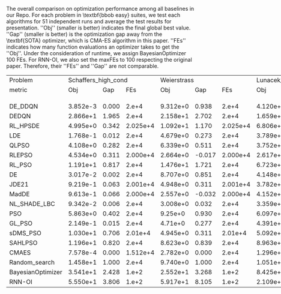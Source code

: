 The overall comparison on optimization performance among all baselines in our Repo. For each problem in \textbf{bbob easy} suites, we test each algorithms for $51$ independent runs and average the test results for presentation. ''Obj'' (smaller is better) indicates the final global best value. ''Gap'' (smaller is better) is the optimization gap away from the \textbf{SOTA} optimizer, which is CMA-ES algorithm in this paper. ''FEs'' indicates how many function evaluations an optimizer takes to get the ''Obj''. Under the consideration of runtime, we assign BayesianOptimizer 100 FEs. For RNN-OI, we also set the maxFEs to 100 respecting the original paper. Therefore, their ''FEs'' and ''Gap'' are not comparable.
<body>
    <table style="width:1026pt"> <!--StartFragment--> 
 <colgroup>
  <col width="72" span="19" style="width:54pt"> 
 </colgroup>
 <tbody>
  <tr height="18"> 
   <td class="xl65">Problem</td> 
   <td colspan="3" class="xl65">Schaffers_high_cond</td> 
   <td colspan="3" class="xl65">Weierstrass</td> 
   <td colspan="3" class="xl65">Lunacek_bi_Rastrigin</td> 
   <td colspan="3" class="xl65">Linear_Slope</td> 
   <td colspan="3" class="xl65">Schwefel</td> 
   <td colspan="3" class="xl65">Sphere</td> 
  </tr> 
  <tr height="18"> 
   <td class="xl65">metric</td> 
   <td class="xl65">Obj</td> 
   <td class="xl65">Gap</td> 
   <td class="xl65">FEs</td> 
   <td class="xl65">Obj</td> 
   <td class="xl65">Gap</td> 
   <td class="xl65">FEs</td> 
   <td class="xl65">Obj</td> 
   <td class="xl65">Gap</td> 
   <td class="xl65">FEs</td> 
   <td class="xl65">Obj</td> 
   <td class="xl65">Gap</td> 
   <td class="xl65">FEs</td> 
   <td class="xl65">Obj</td> 
   <td class="xl65">Gap</td> 
   <td class="xl65">FEs</td> 
   <td class="xl65">Obj</td> 
   <td class="xl65">Gap</td> 
   <td class="xl65">FEs</td> 
  </tr> 
  <tr height="18"> 
   <td class></td> 
   <td class></td> 
   <td class></td> 
   <td class></td> 
   <td class></td> 
   <td class></td> 
   <td class></td> 
   <td class></td> 
   <td class></td> 
   <td class></td> 
   <td class></td> 
   <td class></td> 
   <td class></td> 
   <td class></td> 
   <td class></td> 
   <td class></td> 
   <td class></td> 
   <td class></td> 
   <td class></td> 
  </tr> 
  <tr height="18"> 
   <td class="xl65">DE_DDQN</td> 
   <td class>3.852e-3</td> 
   <td class>0.000</td> 
   <td class>2.e+4</td> 
   <td class>9.312e+0</td> 
   <td class>0.938</td> 
   <td class>2.e+4</td> 
   <td class>4.120e+1</td> 
   <td class>0.306</td> 
   <td class>2.e+4</td> 
   <td class>3.181e-2</td> 
   <td class>0.001</td> 
   <td class>9.682e+3</td> 
   <td class>1.699e+0</td> 
   <td class>0.001</td> 
   <td class>2.e+4</td> 
   <td class>9.038e-7</td> 
   <td class>0.000</td> 
   <td class>1.071e+4</td> 
  </tr> 
  <tr height="18"> 
   <td class="xl65">DEDQN</td> 
   <td class>2.866e+1</td> 
   <td class>1.965</td> 
   <td class>2.e+4</td> 
   <td class>2.158e+1</td> 
   <td class>2.702</td> 
   <td class>2.e+4</td> 
   <td class>1.659e+2</td> 
   <td class>1.659</td> 
   <td class>2.e+4</td> 
   <td class>4.782e+1</td> 
   <td class>0.920</td> 
   <td class>2.e+4</td> 
   <td class>5.633e+3</td> 
   <td class>16.140</td> 
   <td class>2.e+4</td> 
   <td class>2.716e+1</td> 
   <td class>2.367</td> 
   <td class>2.e+4</td> 
  </tr> 
  <tr height="18"> 
   <td class="xl65">RL_HPSDE</td> 
   <td class>4.995e+0</td> 
   <td class>0.342</td> 
   <td class>2.025e+4</td> 
   <td class>1.092e+1</td> 
   <td class>1.170</td> 
   <td class>2.025e+4</td> 
   <td class>6.806e+1</td> 
   <td class>0.598</td> 
   <td class>2.025e+4</td> 
   <td class>0.e+0</td> 
   <td class>0.000</td> 
   <td class>6.039e+3</td> 
   <td class>2.422e+0</td> 
   <td class>0.003</td> 
   <td class>2.025e+4</td> 
   <td class>1.017e-1</td> 
   <td class>0.009</td> 
   <td class>2.025e+4</td> 
  </tr> 
  <tr height="18"> 
   <td class="xl65">LDE</td> 
   <td class>1.768e-1</td> 
   <td class>0.012</td> 
   <td class>2.e+4</td> 
   <td class>4.679e+0</td> 
   <td class>0.273</td> 
   <td class>2.e+4</td> 
   <td class>3.789e+1</td> 
   <td class>0.270</td> 
   <td class>2.e+4</td> 
   <td class>1.057e-8</td> 
   <td class>0.000</td> 
   <td class>1.978e+4</td> 
   <td class>1.243e+0</td> 
   <td class>-0.001</td> 
   <td class>2.e+4</td> 
   <td class>7.837e-9</td> 
   <td class>0.000</td> 
   <td class>8.523e+3</td> 
  </tr> 
  <tr height="18"> 
   <td class="xl65">QLPSO</td> 
   <td class>4.108e+0</td> 
   <td class>0.282</td> 
   <td class>2.e+4</td> 
   <td class>6.339e+0</td> 
   <td class>0.511</td> 
   <td class>2.e+4</td> 
   <td class>3.752e+1</td> 
   <td class>0.266</td> 
   <td class>2.e+4</td> 
   <td class>2.607e+1</td> 
   <td class>0.502</td> 
   <td class>1.613e+4</td> 
   <td class>1.594e+0</td> 
   <td class>0.000</td> 
   <td class>2.e+4</td> 
   <td class>2.757e+0</td> 
   <td class>0.240</td> 
   <td class>2.e+4</td> 
  </tr> 
  <tr height="18"> 
   <td class="xl65">RLEPSO</td> 
   <td class>4.534e+0</td> 
   <td class>0.311</td> 
   <td class>2.000e+4</td> 
   <td class>2.664e+0</td> 
   <td class>-0.017</td> 
   <td class>2.000e+4</td> 
   <td class>2.617e+1</td> 
   <td class>0.143</td> 
   <td class>2.000e+4</td> 
   <td class>0.e+0</td> 
   <td class>0.000</td> 
   <td class>2.669e+3</td> 
   <td class>1.648e+0</td> 
   <td class>0.001</td> 
   <td class>2.001e+4</td> 
   <td class>8.306e-9</td> 
   <td class>0.000</td> 
   <td class>7.102e+3</td> 
  </tr> 
  <tr height="18"> 
   <td class="xl65">RL_PSO</td> 
   <td class>1.191e+1</td> 
   <td class>0.817</td> 
   <td class>2.e+4</td> 
   <td class>1.476e+1</td> 
   <td class>1.721</td> 
   <td class>2.e+4</td> 
   <td class>6.723e+1</td> 
   <td class>0.589</td> 
   <td class>2.e+4</td> 
   <td class>5.468e+1</td> 
   <td class>1.052</td> 
   <td class>2.e+4</td> 
   <td class>2.89e+0</td> 
   <td class>0.004</td> 
   <td class>2.e+4</td> 
   <td class>2.384e+0</td> 
   <td class>0.208</td> 
   <td class>2.e+4</td> 
  </tr> 
  <tr height="18"> 
   <td class="xl65">DE</td> 
   <td class>3.017e-2</td> 
   <td class>0.002</td> 
   <td class>2.e+4</td> 
   <td class>8.707e+0</td> 
   <td class>0.851</td> 
   <td class>2.e+4</td> 
   <td class>4.148e+1</td> 
   <td class>0.309</td> 
   <td class>2.e+4</td> 
   <td class>0.e+0</td> 
   <td class>0.000</td> 
   <td class>1.449e+3</td> 
   <td class>1.779e-1</td> 
   <td class>-0.004</td> 
   <td class>1.846e+4</td> 
   <td class>8.179e-9</td> 
   <td class>0.000</td> 
   <td class>4.579e+3</td> 
  </tr> 
  <tr height="18"> 
   <td class="xl65">JDE21</td> 
   <td class>9.219e-1</td> 
   <td class>0.063</td> 
   <td class>2.001e+4</td> 
   <td class>4.948e+0</td> 
   <td class>0.311</td> 
   <td class>2.001e+4</td> 
   <td class>3.782e+1</td> 
   <td class>0.270</td> 
   <td class>2.001e+4</td> 
   <td class>1.492e-8</td> 
   <td class>0.000</td> 
   <td class>1.684e+4</td> 
   <td class>4.500e-1</td> 
   <td class>-0.003</td> 
   <td class>2.001e+4</td> 
   <td class>5.376e-9</td> 
   <td class>-0.000</td> 
   <td class>6.005e+3</td> 
  </tr> 
  <tr height="18"> 
   <td class="xl65">MadDE</td> 
   <td class>9.613e-1</td> 
   <td class>0.066</td> 
   <td class>2.000e+4</td> 
   <td class>2.557e+0</td> 
   <td class>-0.032</td> 
   <td class>2.000e+4</td> 
   <td class>4.152e+1</td> 
   <td class>0.310</td> 
   <td class>2.000e+4</td> 
   <td class>0.e+0</td> 
   <td class>0.000</td> 
   <td class>5.95e+3</td> 
   <td class>8.503e-1</td> 
   <td class>-0.002</td> 
   <td class>2.000e+4</td> 
   <td class>8.102e-9</td> 
   <td class>0.000</td> 
   <td class>1.946e+4</td> 
  </tr> 
  <tr height="18"> 
   <td class="xl65">NL_SHADE_LBC</td> 
   <td class>9.342e-2</td> 
   <td class>0.006</td> 
   <td class>2.e+4</td> 
   <td class>3.008e+0</td> 
   <td class>0.032</td> 
   <td class>2.e+4</td> 
   <td class>3.359e+1</td> 
   <td class>0.224</td> 
   <td class>2.e+4</td> 
   <td class>0.e+0</td> 
   <td class>0.000</td> 
   <td class>7.745e+3</td> 
   <td class>1.83e-1</td> 
   <td class>-0.004</td> 
   <td class>2.e+4</td> 
   <td class>8.113e-9</td> 
   <td class>0.000</td> 
   <td class>1.443e+4</td> 
  </tr> 
  <tr height="18"> 
   <td class="xl65">PSO</td> 
   <td class>5.863e+0</td> 
   <td class>0.402</td> 
   <td class>2.e+4</td> 
   <td class>9.25e+0</td> 
   <td class>0.930</td> 
   <td class>2.e+4</td> 
   <td class>6.097e+1</td> 
   <td class>0.521</td> 
   <td class>2.e+4</td> 
   <td class>1.479e+0</td> 
   <td class>0.028</td> 
   <td class>2.639e+3</td> 
   <td class>2.701e+0</td> 
   <td class>0.004</td> 
   <td class>2.e+4</td> 
   <td class>1.832e+0</td> 
   <td class>0.160</td> 
   <td class>2.e+4</td> 
  </tr> 
  <tr height="18"> 
   <td class="xl65">GL_PSO</td> 
   <td class>2.149e-1</td> 
   <td class>0.015</td> 
   <td class>2.e+4</td> 
   <td class>4.71e+0</td> 
   <td class>0.277</td> 
   <td class>2.e+4</td> 
   <td class>4.391e+1</td> 
   <td class>0.336</td> 
   <td class>2.e+4</td> 
   <td class>4.473e-6</td> 
   <td class>0.000</td> 
   <td class>2.e+4</td> 
   <td class>1.133e+0</td> 
   <td class>-0.001</td> 
   <td class>2.e+4</td> 
   <td class>1.336e-6</td> 
   <td class>0.000</td> 
   <td class>2.e+4</td> 
  </tr> 
  <tr height="18"> 
   <td class="xl65">sDMS_PSO</td> 
   <td class>1.030e+1</td> 
   <td class>0.706</td> 
   <td class>2.01e+4</td> 
   <td class>4.945e+0</td> 
   <td class>0.311</td> 
   <td class>2.01e+4</td> 
   <td class>5.092e+1</td> 
   <td class>0.412</td> 
   <td class>2.01e+4</td> 
   <td class>2.136e+0</td> 
   <td class>0.041</td> 
   <td class>2.01e+4</td> 
   <td class>2.24e+0</td> 
   <td class>0.002</td> 
   <td class>2.01e+4</td> 
   <td class>1.455e+0</td> 
   <td class>0.127</td> 
   <td class>2.01e+4</td> 
  </tr> 
  <tr height="18"> 
   <td class="xl65">SAHLPSO</td> 
   <td class>1.196e+1</td> 
   <td class>0.820</td> 
   <td class>2.e+4</td> 
   <td class>8.623e+0</td> 
   <td class>0.839</td> 
   <td class>2.e+4</td> 
   <td class>8.963e+1</td> 
   <td class>0.832</td> 
   <td class>2.e+4</td> 
   <td class>0.e+0</td> 
   <td class>0.000</td> 
   <td class>1.408e+3</td> 
   <td class>1.898e+1</td> 
   <td class>0.050</td> 
   <td class>2.e+4</td> 
   <td class>5.e+0</td> 
   <td class>0.436</td> 
   <td class>2.e+4</td> 
  </tr> 
  <tr height="18"> 
   <td class="xl65">CMAES</td> 
   <td class>7.578e-4</td> 
   <td class>0.000</td> 
   <td class>1.512e+4</td> 
   <td class>2.782e+0</td> 
   <td class>0.000</td> 
   <td class>2.e+4</td> 
   <td class>1.296e+1</td> 
   <td class>0.000</td> 
   <td class>2.e+4</td> 
   <td class>0.e+0</td> 
   <td class>0.000</td> 
   <td class>4.549e+2</td> 
   <td class>1.434e+0</td> 
   <td class>0.000</td> 
   <td class>2.e+4</td> 
   <td class>7.678e-9</td> 
   <td class>0.000</td> 
   <td class>4.76e+3</td> 
  </tr> 
  <tr height="18"> 
   <td class="xl65">Random_search</td> 
   <td class>1.458e+1</td> 
   <td class>1.000</td> 
   <td class>2.e+4</td> 
   <td class>9.740e+0</td> 
   <td class>1.000</td> 
   <td class>2.e+4</td> 
   <td class>1.051e+2</td> 
   <td class>1.000</td> 
   <td class>2.e+4</td> 
   <td class>5.197e+1</td> 
   <td class>1.000</td> 
   <td class>2.e+4</td> 
   <td class>3.503e+2</td> 
   <td class>1.000</td> 
   <td class>2.e+4</td> 
   <td class>1.147e+1</td> 
   <td class>1.000</td> 
   <td class>2.e+4</td> 
  </tr> 
  <tr height="18"> 
   <td class="xl65">BayesianOptimizer</td> 
   <td class>3.541e+1</td> 
   <td class>2.428</td> 
   <td class>1.e+2</td> 
   <td class>2.552e+1</td> 
   <td class>3.268</td> 
   <td class>1.e+2</td> 
   <td class>8.425e+1</td> 
   <td class>0.773</td> 
   <td class>1.e+2</td> 
   <td class>2.088e+1</td> 
   <td class>0.402</td> 
   <td class>6.8e+1</td> 
   <td class>3.355e+2</td> 
   <td class>0.958</td> 
   <td class>1.e+2</td> 
   <td class>7.805e-2</td> 
   <td class>0.007</td> 
   <td class>1.e+2</td> 
  </tr> 
  <tr height="18"> 
   <td class="xl65">RNN-OI</td> 
   <td class>5.550e+1</td> 
   <td class>3.806</td> 
   <td class>1.e+2</td> 
   <td class>5.917e+1</td> 
   <td class>8.105</td> 
   <td class>1.e+2</td> 
   <td class>2.109e+2</td> 
   <td class>2.147</td> 
   <td class>1.e+2</td> 
   <td class>2.299e+2</td> 
   <td class>4.424</td> 
   <td class>1.e+2</td> 
   <td class>2.552e+4</td> 
   <td class>73.135</td> 
   <td class>1.e+2</td> 
   <td class>9.372e+1</td> 
   <td class>8.169</td> 
   <td class>1.e+2</td> 
  </tr> <!--EndFragment--> 
 </tbody>
</table>
</body>
